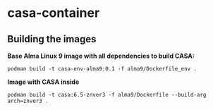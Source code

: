 # casa-container

## Building the images

**Base Alma Linux 9 image with all dependencies to build CASA:**

`podman build -t casa-env-alma9:0.1 -f alma9/Dockerfile_env .`

**Image with CASA inside**

`podman build -t casa:6.5-znver3 -f alma9/Dockerfile --build-arg arch=znver3 .`
